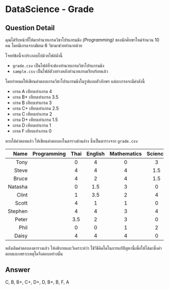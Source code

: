 # DataScience - Grade
## Question Detail
คุณได้รับหน้าที่ให้มาทำนายเกรดวิชาโปรแกรมมิง *(Programming)* ของนักศึกษาใหม่จำนวน 10 คน โดยมีเกรดจากมัธยม 6 วิชามาช่วยทำนายด้วย

โจทย์ข้อนี้จะประกอบไปด้วยไฟล์ดังนี้
- `grade.csv` เป็นไฟล์ที่จะต้องทำนายเกรดวิชาโปรแกรมมิง
- `sample.csv` เป็นไฟล์ตัวอย่างหลังทำนายเกรดเรียบร้อยแล้ว

โดยกำหนดให้เขียนคำตอบเกรดวิชาโปรแกรมมิงในรูปแบบตัวอักษร แต่ละเกรดจะมีค่าดังนี้
- เกรด A เทียบเท่าเกรด 4
- เกรด B+ เทียบเท่าเกรด 3.5
- เกรด B เทียบเท่าเกรด 3
- เกรด C+ เทียบเท่าเกรด 2.5
- เกรด C เทียบเท่าเกรด 2
- เกรด D+ เทียบเท่าเกรด 1.5
- เกรด D เทียบเท่าเกรด 1
- เกรด F เทียบเท่าเกรด 0

หากได้คำตอบแล้ว ให้เขียนคำตอบลงในตารางด้านล่าง ซึ่งเป็นตารางจาก `grade.csv`

| Name | Programming | Thai | English | Mathematics | Science | SocialStudies | Computer |
|--:|:--:|:--:|:--:|:--:|:--:|:--:|:--:|
| Tony | | 0 | 4 | 0 | 3 | 0 | 3 |
| Steve | | 4 | 4 | 4 | 1.5 | 1.5 | 1.5 |
| Bruce | | 4 | 2 | 4 | 1.5 | 4 | 4 |
| Natasha | | 0 | 1.5 | 3 | 0 | 4 | 3 |
| Clint | | 1 | 3.5 | 2 | 4 | 1.5 | 1 |
| Scott | | 4 | 1 | 1 | 0 | 4 | 1.5 |
| Stephen | | 4 | 4 | 3 | 4 | 4 | 4 |
| Peter | | 3.5 | 2 | 3 | 0 | 4 | 4 |
| Phil | | 0 | 0 | 1 | 2 | 3.5 | 1 |
| Daisy | | 4 | 4 | 4 | 0 | 2 | 4 |

หลังเติมคำตอบลงตารางแล้ว ให้อธิบายและวิเคราะห์ว่า ใช้วิธีคิดใดในการแก้ปัญหานี้เพื่อให้ได้มาซึ่งคำตอบและเพราะเหตุใดจึงตอบอย่างนั้น

## Answer
C, B, B+, C+, D+, D, B+, B, F, A
